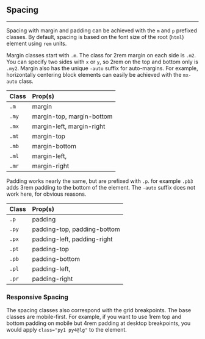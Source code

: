 ## Spacing
---

Spacing with margin and padding can be achieved with the `m` and `p` prefixed classes. By default, spacing is based on the font size of the root (`html`) element using `rem` units.

Margin classes start with `.m`. The class for 2rem margin on each side is `.m2`. You can specify two sides with `x` or `y`, so 2rem on the top and bottom only is `.my2`. Margin also has the unique `-auto` suffix for auto-margins. For example, horizontally centering block elements can easily be achieved with the `mx-auto` class.


| Class            | Prop(s)                     |
| :-------------   | :------------------------   |
| `.m`             | margin                      |
| `.my`            | margin-top, margin-bottom   |
| `.mx`            | margin-left, margin-right   |
| `.mt`            | margin-top                  |
| `.mb`            | margin-bottom               |
| `.ml`            | margin-left,                |
| `.mr`            | margin-right                |

Padding works nearly the same, but are prefixed with `.p`. for example `.pb3` adds 3rem padding to the bottom of the element. The `-auto` suffix does not work here, for obvious reasons.

| Class            | Prop(s)                     |
| :-------------   | :-------------------------- |
| `.p`             | padding                     |
| `.py`            | padding-top, padding-bottom |
| `.px`            | padding-left, padding-right |
| `.pt`            | padding-top                 |
| `.pb`            | padding-bottom              |
| `.pl`            | padding-left,               |
| `.pr`            | padding-right               |


### Responsive Spacing
The spacing classes also correspond with the grid breakpoints. The base classes are mobile-first. For example, if you want to use 1rem top and bottom padding on mobile but 4rem padding at desktop breakpoints, you would apply `class="py1 py4@lg"` to the element.
